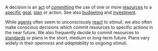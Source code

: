 A decision is an [act](https://github.com/gcassel/Modular-Organization-Terminology/blob/master/terms/action.md) of [committing](https://github.com/gcassel/Modular-Organization-Terminology/blob/master/terms/commitment.md) the *use* of one or more [resources](https://github.com/gcassel/Modular-Organization-Terminology/blob/master/terms/resource.md) to a [specific](https://github.com/gcassel/Modular-Organization-Terminology/blob/master/terms/specific.md) [goal](https://github.com/gcassel/Modular-Organization-Terminology/blob/master/terms/goal.md), [plan](https://github.com/gcassel/Modular-Organization-Terminology/blob/master/terms/plan.md) or action.  See also [budgeting](https://github.com/gcassel/Modular-Organization-Terminology/blob/master/terms/budgeting.md) and [investment](https://github.com/gcassel/Modular-Organization-Terminology/blob/master/terms/investment.md).

While [agents](https://github.com/gcassel/Modular-Organization-Terminology/blob/master/terms/agent.md) often seem to unconsciously [react](https://github.com/gcassel/Modular-Organization-Terminology/blob/master/terms/reaction.md) to *stimuli*, we also often make conscious decisions which commit resources to specific actions in the near future.  We also frequently decide to commit resources to [standards](https://github.com/gcassel/Modular-Organization-Terminology/blob/master/terms/standard.md) or plans in the short, medium or long-term future.   Plans vary widely in their *openness* and *adaptability* to ongoing stimuli.
